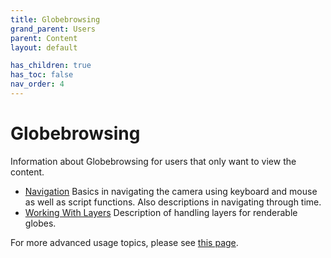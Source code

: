```yaml
---
title: Globebrowsing
grand_parent: Users
parent: Content
layout: default

has_children: true
has_toc: false
nav_order: 4
---
```


# Globebrowsing
Information about Globebrowsing for users that only want to view the content.

- [Navigation](../globebrowsing/navigation) Basics in navigating the camera using keyboard and mouse as well as script functions. Also descriptions in navigating through time.
- [Working With Layers](../globebrowsing/working-with-layers) Description of handling layers for renderable globes.

For more advanced usage topics, please see [this page](../../components/globebrowsing).
